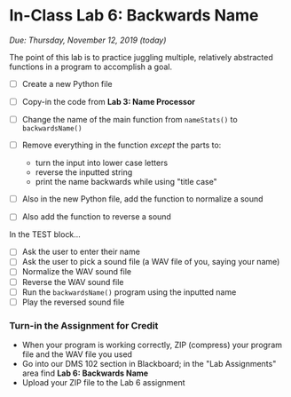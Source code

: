 # In-Class Lab 6: Backwards Name

*Due: Thursday, November 12, 2019 (today)*

The point of this lab is to practice juggling multiple, relatively abstracted functions in a program to accomplish a goal.  

- [ ] Create a new Python file

- [ ] Copy-in the code from **Lab 3: Name Processor**

- [ ] Change the name of the main function from `nameStats()` to `backwardsName()`

- [ ] Remove everything in the function *except* the parts to:
  - turn the input into lower case letters
  - reverse the inputted string
  - print the name backwards while using "title case"

- [ ] Also in the new Python file, add the function to normalize a sound

- [ ] Also add the function to reverse a sound

In the TEST block...

- [ ] Ask the user to enter their name
- [ ] Ask the user to pick a sound file (a WAV file of you, saying your name)
- [ ] Normalize the WAV sound file
- [ ] Reverse the WAV sound file
- [ ] Run the `backwardsName()` program using the inputted name
- [ ] Play the reversed sound file

### Turn-in the Assignment for Credit

- When your program is working correctly, ZIP (compress) your program file and the WAV file you used
- Go into our DMS 102 section in Blackboard; in the "Lab Assignments" area find **Lab 6: Backwards Name**
- Upload your ZIP file to the Lab 6 assignment


